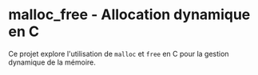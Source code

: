 # malloc_free - Allocation dynamique en C

Ce projet explore l'utilisation de `malloc` et `free` en C pour la gestion dynamique de la mémoire.
